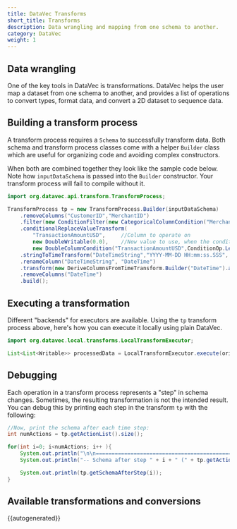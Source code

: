 ```yaml
---
title: DataVec Transforms
short_title: Transforms
description: Data wrangling and mapping from one schema to another.
category: DataVec
weight: 1
---
```


## Data wrangling

One of the key tools in DataVec is transformations. DataVec helps the user map a dataset from one schema to another, and provides a list of operations to convert types, format data, and convert a 2D dataset to sequence data.

## Building a transform process

A transform process requires a `Schema` to successfully transform data. Both schema and transform process classes come with a helper `Builder` class which are useful for organizing code and avoiding complex constructors.

When both are combined together they look like the sample code below. Note how `inputDataSchema` is passed into the `Builder` constructor. Your transform process will fail to compile without it.

```java
import org.datavec.api.transform.TransformProcess;

TransformProcess tp = new TransformProcess.Builder(inputDataSchema)
    .removeColumns("CustomerID","MerchantID")
    .filter(new ConditionFilter(new CategoricalColumnCondition("MerchantCountryCode", ConditionOp.NotInSet, new HashSet<>(Arrays.asList("USA","CAN")))))
    .conditionalReplaceValueTransform(
        "TransactionAmountUSD",     //Column to operate on
        new DoubleWritable(0.0),    //New value to use, when the condition is satisfied
        new DoubleColumnCondition("TransactionAmountUSD",ConditionOp.LessThan, 0.0)) //Condition: amount < 0.0
    .stringToTimeTransform("DateTimeString","YYYY-MM-DD HH:mm:ss.SSS", DateTimeZone.UTC)
    .renameColumn("DateTimeString", "DateTime")
    .transform(new DeriveColumnsFromTimeTransform.Builder("DateTime").addIntegerDerivedColumn("HourOfDay", DateTimeFieldType.hourOfDay()).build())
    .removeColumns("DateTime")
    .build();
```

## Executing a transformation

Different "backends" for executors are available. Using the `tp` transform process above, here's how you can execute it locally using plain DataVec.

```java
import org.datavec.local.transforms.LocalTransformExecutor;

List<List<Writable>> processedData = LocalTransformExecutor.execute(originalData, tp);
```

## Debugging

Each operation in a transform process represents a "step" in schema changes. Sometimes, the resulting transformation is not the intended result. You can debug this by printing each step in the transform `tp` with the following:

```java
//Now, print the schema after each time step:
int numActions = tp.getActionList().size();

for(int i=0; i<numActions; i++ ){
    System.out.println("\n\n==================================================");
    System.out.println("-- Schema after step " + i + " (" + tp.getActionList().get(i) + ") --");

    System.out.println(tp.getSchemaAfterStep(i));
}
```

## Available transformations and conversions

{{autogenerated}}